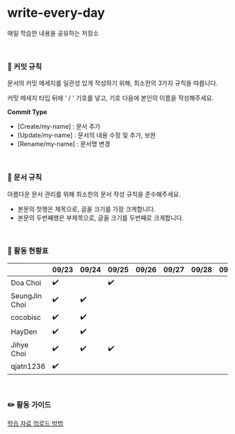 # write-every-day
매일 학습한 내용을 공유하는 저장소


<br>


### 📕 커밋 규칙

문서의 커밋 메세지를 일관성 있게 작성하기 위해, 최소한의 3가지 규칙을 따릅니다.

커밋 메세지 타입 뒤에 ' / ' 기호를 넣고, 기호 다음에 본인의 이름을 작성해주세요.

**Commit Type**

- [Create/my-name] : 문서 추가
- [Update/my-name] : 문서의 내용 수정 및 추가, 보완
- [Rename/my-name] : 문서명 변경


<br>


### 📕 문서 규칙

아름다운 문서 관리를 위해 최소한의 문서 작성 규칙을 준수해주세요.

- 본문의 첫행은 제목으로, 글꼴 크기를 가장 크게합니다.
- 본문의 두번째행은 부제목으로, 글꼴 크기를 두번째로 크게합니다.  


<br>


### 📕 활동 현황표

|                | 09/23 | 09/24 | 09/25 | 09/26 | 09/27 | 09/28 | 09/29 | 09/30 |
|----------------|-------|-------|-------|-------|-------|-------|-------|-------|
| Doa Choi       |  ✔️    |       |  ✔️    |       |       |       |       |       |
| SeungJin Choi  |  ✔️    |  ✔️    |       |       |       |       |       |       |
| cocobisc       |  ✔️    |  ✔️    |       |       |       |       |       |       |
| HayDen         |  ✔️    |  ✔️    |       |       |       |       |       |       |
| Jihye Choi     |  ✔️    |  ✔️    |  ✔️    |       |       |       |       |       |
| qjatn1236      |  ✔️    |       |       |       |       |       |       |       |

<br>

### ✏️ 활동 가이드
[학습 자료 업로드 방법](https://github.com/Write-Every-Day/write-every-day/blob/main/%EA%B0%80%EC%9D%B4%EB%93%9C.md)
